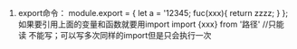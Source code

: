 
1. export命令：
	module.export = {
		let a = '12345;
		fuc(xxx){
			return zzzz;
		}
	};
	如果要引用上面的变量和函数就要用import
	import {xxx} from '路径'   //只能读  不能写；可以写多次同样的import但是只会执行一次